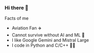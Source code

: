 ### Hi there 👋

Facts of me
- Aviation Fan ✈️
- Cannot survive without AI and ML 🤖
- I like Google Gemini and Mistral Large
- I code in Python and C/C++ 👨‍💻
